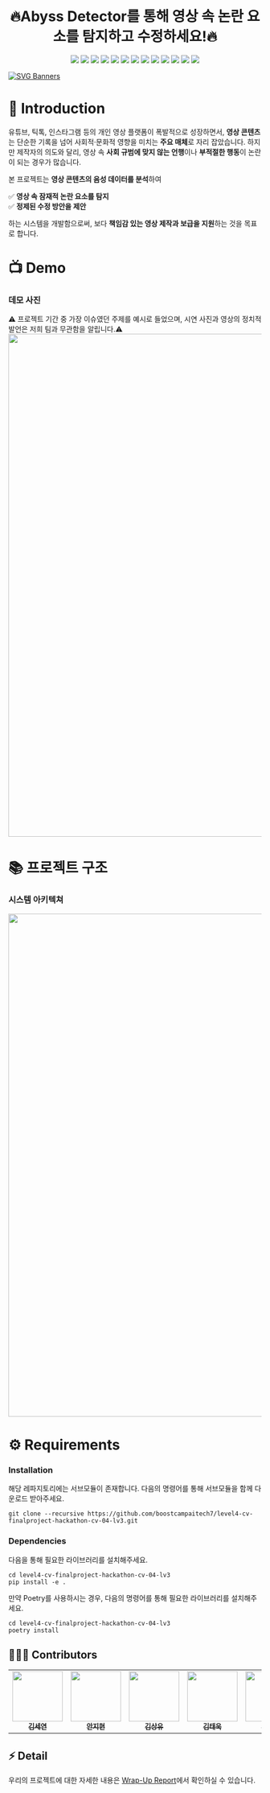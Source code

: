 <h1 align="center">🔥Abyss Detector를 통해 영상 속 논란 요소를 탐지하고 수정하세요!🔥</h1>
<p align="center">
  <img src="https://img.shields.io/badge/Python-3776AB?style=for-the-badge&logo=python&logoColor=white"/>
  <img src="https://img.shields.io/badge/FastAPI-009688?style=for-the-badge&logo=fastapi&logoColor=white"/>
  <img src="https://img.shields.io/badge/Airflow-017CEE?style=for-the-badge&logo=apache-airflow&logoColor=white"/>
  <img src="https://img.shields.io/badge/LangChain-FF9800?style=for-the-badge&logo=LangChain&logoColor=white"/>
  <img src="https://img.shields.io/badge/UpstageAPI-512BD4?style=for-the-badge&logo=&logoColor=white"/>
  <img src="https://img.shields.io/badge/NaverCloudAPI-03C75A?style=for-the-badge&logo=naver&logoColor=white"/>
  <img src="https://img.shields.io/badge/FAISS-00599C?style=for-the-badge&logo=meta&logoColor=white"/>
  <img src="https://img.shields.io/badge/PyTorch-EE4C2C?style=for-the-badge&logo=pytorch&logoColor=white"/>
  <img src="https://img.shields.io/badge/HuggingFace-FFD54F?style=for-the-badge&logo=huggingface&logoColor=black"/>
  <img src="https://img.shields.io/badge/Vue.js-4FC08D?style=for-the-badge&logo=vuedotjs&logoColor=white"/>
  <img src="https://img.shields.io/badge/HTML5-E34F26?style=for-the-badge&logo=html5&logoColor=white"/>
  <img src="https://img.shields.io/badge/JavaScript-F7DF1E?style=for-the-badge&logo=javascript&logoColor=black"/>
  <img src="https://img.shields.io/badge/CSS3-1572B6?style=for-the-badge&logo=css3&logoColor=white"/>
</p>

[![SVG Banners](https://svg-banners.vercel.app/api?type=glitch&text1=Abyss😈Detector&width=1000&height=300)](https://github.com/Akshay090/svg-banners)

# 📌 Introduction  

유튜브, 틱톡, 인스타그램 등의 개인 영상 플랫폼이 폭발적으로 성장하면서, **영상 콘텐츠**는 단순한 기록을 넘어 사회적·문화적 영향을 미치는 **주요 매체**로 자리 잡았습니다. 하지만 제작자의 의도와 달리, 영상 속 **사회 규범에 맞지 않는 언행**이나 **부적절한 행동**이 논란이 되는 경우가 많습니다.  

본 프로젝트는 **영상 콘텐츠의 음성 데이터를 분석**하여  

✅ **영상 속 잠재적 논란 요소를 탐지**  
✅ **정제된 수정 방안을 제안**  

하는 시스템을 개발함으로써, 보다 **책임감 있는 영상 제작과 보급을 지원**하는 것을 목표로 합니다. 

# 📺 Demo 

### 데모 사진
⚠️ 프로젝트 기간 중 가장 이슈였던 주제를 예시로 들었으며, 시연 사진과 영상의 정치적 발언은 저희 팀과 무관함을 알립니다.⚠️ 
<img src="https://github.com/user-attachments/assets/1e6e0483-cbc4-4bd7-a5cd-60227c679bc5" width="1000"/>


# 📚 프로젝트 구조
### 시스템 아키텍쳐
<img src="https://github.com/user-attachments/assets/dc0eb1df-a791-46a4-84ea-fbab9b6263f3" width="1000"/>

# ⚙️ Requirements

### Installation

해당 레파지토리에는 서브모듈이 존재합니다. 다음의 명령어를 통해 서브모듈을 함께 다운로드 받아주세요.

```shell
git clone --recursive https://github.com/boostcampaitech7/level4-cv-finalproject-hackathon-cv-04-lv3.git
```

### Dependencies
다음을 통해 필요한 라이브러리를 설치해주세요.

```shell
cd level4-cv-finalproject-hackathon-cv-04-lv3
pip install -e .
```

만약 Poetry를 사용하시는 경우, 다음의 명령어를 통해 필요한 라이브러리를 설치해주세요.

```shell
cd level4-cv-finalproject-hackathon-cv-04-lv3
poetry install
```

## 🧑‍🤝‍🧑 Contributors
<div align="center">
<table>
  <tr>
    <td align="center"><a href="https://github.com/Yeon-ksy"><img src="https://avatars.githubusercontent.com/u/124290227?v=4" width="100px;" alt=""/><br /><sub><b>김세연</b></sub><br />
    </td>
        <td align="center"><a href="https://github.com/jihyun-0611"><img src="https://avatars.githubusercontent.com/u/78160653?v=4" width="100px;" alt=""/><br /><sub><b>안지현</b></sub><br />
    </td>
        <td align="center"><a href="https://github.com/dhfpswlqkd"><img src="https://avatars.githubusercontent.com/u/123869205?v=4" width="100px;" alt=""/><br /><sub><b>김상유</b></sub><br />
    </td>
        <td align="center"><a href="https://github.com/K-ple"><img src="https://avatars.githubusercontent.com/u/140207345?v=4" width="100px;" alt=""/><br /><sub><b>김태욱</b></sub><br />
    </td>
        <td align="center"><a href="https://github.com/myooooon"><img src="https://avatars.githubusercontent.com/u/168439685?v=4" width="100px;" alt=""/><br /><sub><b>김윤서</b></sub><br />
    </td>
        <td align="center"><a href="https://github.com/cherry-space"><img src="https://avatars.githubusercontent.com/u/177336350?v=4" width="100px;" alt=""/><br /><sub><b>김채리</b></sub><br />
  </tr>
</table>
</div>

## ⚡️ Detail   
우리의 프로젝트에 대한 자세한 내용은 [Wrap-Up Report](https://github.com/boostcampaitech7/level2-cv-semanticsegmentation-cv-04-lv3/blob/main/docs/SemanticSeg_CV_%ED%8C%80%20%EB%A6%AC%ED%8F%AC%ED%8A%B8(04%EC%A1%B0).pdf)에서 확인하실 수 있습니다.